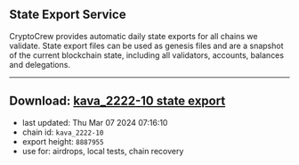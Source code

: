 ## State Export Service
CryptoCrew provides automatic daily state exports for all chains we validate. State export files can be used as genesis files and are a snapshot of the current blockchain state, including all validators, accounts, balances and delegations.

---
**Download: [kava_2222-10 state export](https://dl-eu2.ccvalidators.com/SERVICE/kava/kava_2222-10_export_8887955.json)**
---

- last updated: Thu Mar 07 2024 07:16:10
- chain id: `kava_2222-10`
- export height: `8887955`
- use for: airdrops, local tests, chain recovery
